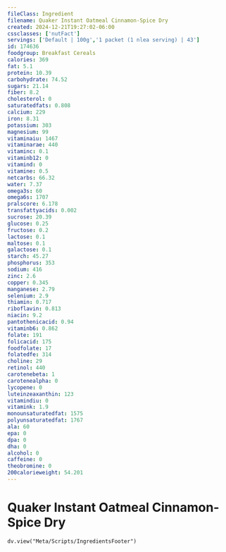 ```yaml
---
fileClass: Ingredient
filename: Quaker Instant Oatmeal Cinnamon-Spice Dry
created: 2024-12-21T19:27:02-06:00
cssclasses: ['nutFact']
servings: ['Default | 100g','1 packet (1 nlea serving) | 43']
id: 174636
foodgroup: Breakfast Cereals
calories: 369
fat: 5.1
protein: 10.39
carbohydrate: 74.52
sugars: 21.14
fiber: 8.2
cholesterol: 0
saturatedfats: 0.808
calcium: 229
iron: 8.31
potassium: 303
magnesium: 99
vitaminaiu: 1467
vitaminarae: 440
vitaminc: 0.1
vitaminb12: 0
vitamind: 0
vitamine: 0.5
netcarbs: 66.32
water: 7.37
omega3s: 60
omega6s: 1707
pralscore: 6.178
transfattyacids: 0.002
sucrose: 20.39
glucose: 0.25
fructose: 0.2
lactose: 0.1
maltose: 0.1
galactose: 0.1
starch: 45.27
phosphorus: 353
sodium: 416
zinc: 2.6
copper: 0.345
manganese: 2.79
selenium: 2.9
thiamin: 0.717
riboflavin: 0.813
niacin: 9.2
pantothenicacid: 0.94
vitaminb6: 0.862
folate: 191
folicacid: 175
foodfolate: 17
folatedfe: 314
choline: 29
retinol: 440
carotenebeta: 1
carotenealpha: 0
lycopene: 0
luteinzeaxanthin: 123
vitamindiu: 0
vitamink: 1.9
monounsaturatedfat: 1575
polyunsaturatedfat: 1767
ala: 60
epa: 0
dpa: 0
dha: 0
alcohol: 0
caffeine: 0
theobromine: 0
200calorieweight: 54.201
---
```


# Quaker Instant Oatmeal Cinnamon-Spice Dry

```dataviewjs
dv.view("Meta/Scripts/IngredientsFooter")
```